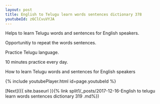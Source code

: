 ```yaml
---
layout: post
title: English to Telugu learn words sentences dictionary 378 
youtubeId: z6ClCvuVYJA
---
```

 
 
Helps to learn Telugu words and sentences for English speakers.

Opportunitiy to repeat the words sentences. 

Practice Telugu language. 
 
10 minutes practice every day. 
 
How to learn Telugu words and sentences for English speakers 
 
{% include youtubePlayer.html id=page.youtubeId %}
 
 
[Next]({{ site.baseurl }}{% link  split1/_posts/2017-12-16-English to telugu learn words sentences dictionary 319 .md%})
 
